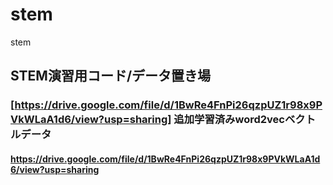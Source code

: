 # stem
stem
## STEM演習用コード/データ置き場


### [https://drive.google.com/file/d/1BwRe4FnPi26qzpUZ1r98x9PVkWLaA1d6/view?usp=sharing] 追加学習済みword2vecベクトルデータ
#### https://drive.google.com/file/d/1BwRe4FnPi26qzpUZ1r98x9PVkWLaA1d6/view?usp=sharing
